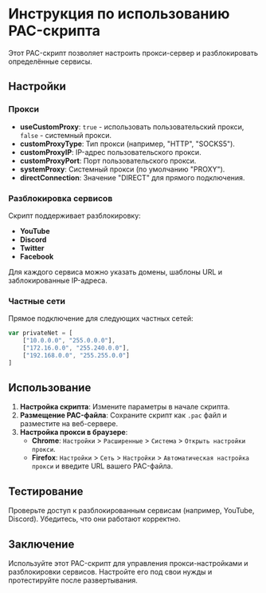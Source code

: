 # Инструкция по использованию PAC-скрипта

Этот PAC-скрипт позволяет настроить прокси-сервер и разблокировать определённые сервисы.

## Настройки

### Прокси

- **useCustomProxy**: `true` - использовать пользовательский прокси, `false` - системный прокси.
- **customProxyType**: Тип прокси (например, "HTTP", "SOCKS5").
- **customProxyIP**: IP-адрес пользовательского прокси.
- **customProxyPort**: Порт пользовательского прокси.
- **systemProxy**: Системный прокси (по умолчанию "PROXY").
- **directConnection**: Значение "DIRECT" для прямого подключения.

### Разблокировка сервисов

Скрипт поддерживает разблокировку:

- **YouTube**
- **Discord**
- **Twitter**
- **Facebook**

Для каждого сервиса можно указать домены, шаблоны URL и заблокированные IP-адреса.

### Частные сети

Прямое подключение для следующих частных сетей:
```javascript
var privateNet = [
    ["10.0.0.0", "255.0.0.0"],
    ["172.16.0.0", "255.240.0.0"],
    ["192.168.0.0", "255.255.0.0"]
]
```

## Использование

1. **Настройка скрипта**: Измените параметры в начале скрипта.
2. **Размещение PAC-файла**: Сохраните скрипт как `.pac` файл и разместите на веб-сервере.
3. **Настройка прокси в браузере**:
   - **Chrome**: `Настройки` > `Расширенные` > `Система` > `Открыть настройки прокси`.
   - **Firefox**: `Настройки` > `Сеть` > `Настройки` > `Автоматическая настройка прокси` и введите URL вашего PAC-файла.

## Тестирование

Проверьте доступ к разблокированным сервисам (например, YouTube, Discord). Убедитесь, что они работают корректно.

## Заключение

Используйте этот PAC-скрипт для управления прокси-настройками и разблокировки сервисов. Настройте его под свои нужды и протестируйте после развертывания.
